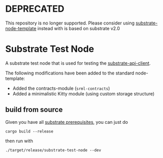 # DEPRECATED
This repository is no longer supported. Please consider using [substrate-node-template](https://github.com/scs/substrate-node-template) instead with is based on substrate v2.0

# Substrate Test Node

A substrate test node that is used for testing the [substrate-api-client](https://github.com/scs/substrate-api-client).

The following modifications have been added to the standard node-template:
* Added the contracts-module (`srml-contracts`)
* Added a minimalistic Kitty module (using custom storage structure)

## build from source
Given you have all [substrate prerequisites](https://substrate.dev/docs/en/getting-started/installing-substrate), you can just do
```
cargo build --release
```
then run with
```
./target/release/substrate-test-node --dev
```
